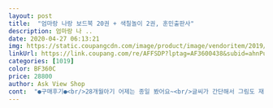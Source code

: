 ```yaml
---
layout: post 
title:  "엄마랑 나랑 보드북 20권 + 색칠놀이 2권, 훈민출판사" 
description: 엄마랑 나 ..
date: 2020-04-27 06:13:21 
img: https://static.coupangcdn.com/image/product/image/vendoritem/2019/08/29/3062368456/1d3ddc28-62ca-4ea6-b273-1967e466bc20.jpg 
linkUrl: https://link.coupang.com/re/AFFSDP?lptag=AF3600438&subid=ahnPublicAsk&pageKey=9321310&itemId=40898360&vendorItemId=3062368456&traceid=V0-113-58a97c5338ff8508 
categories: [1019] 
color: BF360C 
price: 28800 
author: Ask View Shop 
cont:  "●구매후기●<br/>28개월아기 어제는 종일 봤어요~<br/>글씨가 간단해서 그림도 재밌고 해서 아이들이 관심가지고 흥미 일으키기 좋을 것 같네요~<br/>다만 !!! 엄마 보고 자꾸 물어봐요 ㅋㅋㅋ케<br/>아기가 아직 어려 일반 종이책은 다 찢어서 보드북 알아보던 차 내용도 좋은거 같아 구매 했습니다! 아기가 좋아해요~<br/>아이에게 간단하게 읽어주기 좋아요~ 지금은 그림 보여주면서 읽어주는데 나중에 글씨ㅡ알려주면서 읽혀쥬면 좋을 것 같아요~<br/>왓다갓다 책은 겨드랑이에 끼고 다니고 ㅋㅋ<br/>조금은 친숙해진거 같네요~<br/>" 
---
```

